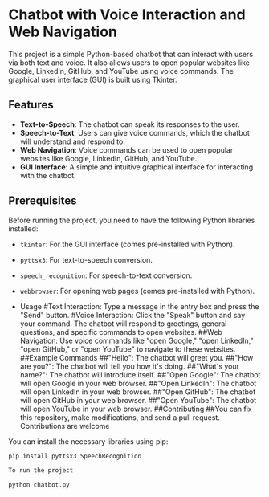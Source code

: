# Chatbot with Voice Interaction and Web Navigation

This project is a simple Python-based chatbot that can interact with users via both text and voice. It also allows users to open popular websites like Google, LinkedIn, GitHub, and YouTube using voice commands. The graphical user interface (GUI) is built using Tkinter.

## Features

- **Text-to-Speech**: The chatbot can speak its responses to the user.
- **Speech-to-Text**: Users can give voice commands, which the chatbot will understand and respond to.
- **Web Navigation**: Voice commands can be used to open popular websites like Google, LinkedIn, GitHub, and YouTube.
- **GUI Interface**: A simple and intuitive graphical interface for interacting with the chatbot.

## Prerequisites

Before running the project, you need to have the following Python libraries installed:

- `tkinter`: For the GUI interface (comes pre-installed with Python).
- `pyttsx3`: For text-to-speech conversion.
- `speech_recognition`: For speech-to-text conversion.
- `webbrowser`: For opening web pages (comes pre-installed with Python).

- Usage
#Text Interaction: Type a message in the entry box and press the "Send" button.
#Voice Interaction: Click the "Speak" button and say your command. The chatbot will respond to greetings, general questions, and specific commands to open websites.
##Web Navigation: Use voice commands like "open Google," "open LinkedIn," "open GitHub," or "open YouTube" to navigate to these websites.
##Example Commands
##"Hello": The chatbot will greet you.
##"How are you?": The chatbot will tell you how it's doing.
##"What's your name?": The chatbot will introduce itself.
##"Open Google": The chatbot will open Google in your web browser.
##"Open LinkedIn": The chatbot will open LinkedIn in your web browser.
##"Open GitHub": The chatbot will open GitHub in your web browser.
##"Open YouTube": The chatbot will open YouTube in your web browser.
##Contributing
##You can fix this repository, make modifications, and send a pull request. Contributions are welcome

You can install the necessary libraries using pip:

```bash
pip install pyttsx3 SpeechRecognition

To run the project

python chatbot.py





